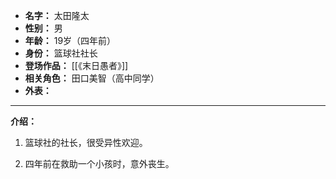 
- **名字：** 太田隆太
- **性别：** 男
- **年龄：** 19岁（四年前）
- **身份：** 篮球社社长
- **登场作品：** [[《末日愚者》]]
- **相关角色：** 田口美智（高中同学）
- **外表：** 

---

**介绍：** 

1. 篮球社的社长，很受异性欢迎。

2. 四年前在救助一个小孩时，意外丧生。
